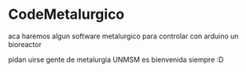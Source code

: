 # CodeMetalurgico
aca haremos algun software metalurgico para controlar con arduino un bioreactor

pidan uirse gente de metalurgia UNMSM es bienvenida siempre :D
